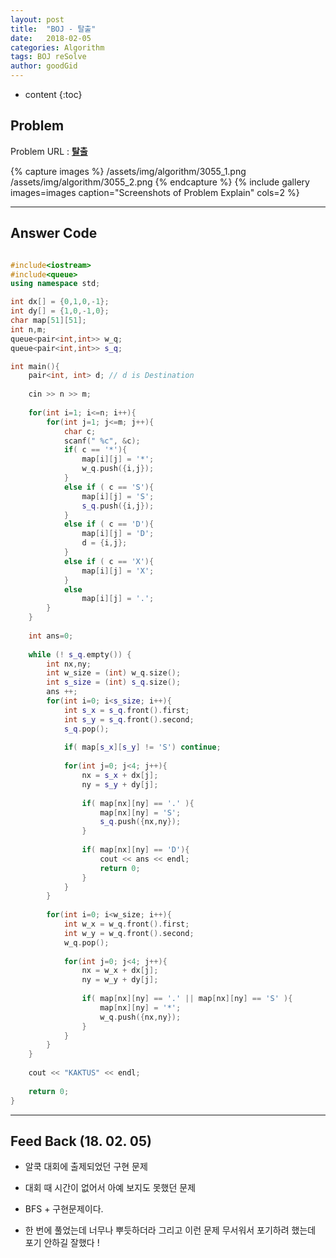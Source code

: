 ```yaml
---
layout: post
title:  "BOJ - 탈출"
date:   2018-02-05
categories: Algorithm
tags: BOJ reSolve
author: goodGid
---
```

* content
{:toc}


## Problem 
Problem URL : **[탈출](https://www.acmicpc.net/problem/3055)**

{% capture images %}
    /assets/img/algorithm/3055_1.png
    /assets/img/algorithm/3055_2.png
{% endcapture %}
{% include gallery images=images caption="Screenshots of Problem Explain" cols=2 %}

---
 
## Answer Code 
``` cpp

#include<iostream>
#include<queue>
using namespace std;

int dx[] = {0,1,0,-1};
int dy[] = {1,0,-1,0};
char map[51][51];
int n,m;
queue<pair<int,int>> w_q;
queue<pair<int,int>> s_q;

int main(){
    pair<int, int> d; // d is Destination
    
    cin >> n >> m;
    
    for(int i=1; i<=n; i++){
        for(int j=1; j<=m; j++){
            char c;
            scanf(" %c", &c);
            if( c == '*'){
                map[i][j] = '*';
                w_q.push({i,j});
            }
            else if ( c == 'S'){
                map[i][j] = 'S';
                s_q.push({i,j});
            }
            else if ( c == 'D'){
                map[i][j] = 'D';
                d = {i,j};
            }
            else if ( c == 'X'){
                map[i][j] = 'X';
            }
            else
                map[i][j] = '.';
        }
    }
    
    int ans=0;
    
    while (! s_q.empty()) {
        int nx,ny;
        int w_size = (int) w_q.size();
        int s_size = (int) s_q.size();
        ans ++;
        for(int i=0; i<s_size; i++){
            int s_x = s_q.front().first;
            int s_y = s_q.front().second;
            s_q.pop();
            
            if( map[s_x][s_y] != 'S') continue;
            
            for(int j=0; j<4; j++){
                nx = s_x + dx[j];
                ny = s_y + dy[j];
                
                if( map[nx][ny] == '.' ){
                    map[nx][ny] = 'S';
                    s_q.push({nx,ny});
                }
                
                if( map[nx][ny] == 'D'){
                    cout << ans << endl;
                    return 0;
                }
            }
        }
        
        for(int i=0; i<w_size; i++){
            int w_x = w_q.front().first;
            int w_y = w_q.front().second;
            w_q.pop();
            
            for(int j=0; j<4; j++){
                nx = w_x + dx[j];
                ny = w_y + dy[j];
                
                if( map[nx][ny] == '.' || map[nx][ny] == 'S' ){
                    map[nx][ny] = '*';
                    w_q.push({nx,ny});
                }
            }
        }
    }
    
    cout << "KAKTUS" << endl;
    
    return 0;
}

```

---


## Feed Back (18. 02. 05)

* 알쿡 대회에 출제되었던 구현 문제

* 대회 때 시간이 없어서 아예 보지도 못했던 문제

* BFS + 구현문제이다.

* 한 번에 풀었는데 너무나 뿌듯하더라 그리고 이런 문제 무서워서 포기하려 했는데 포기 안하길 잘했다 !



